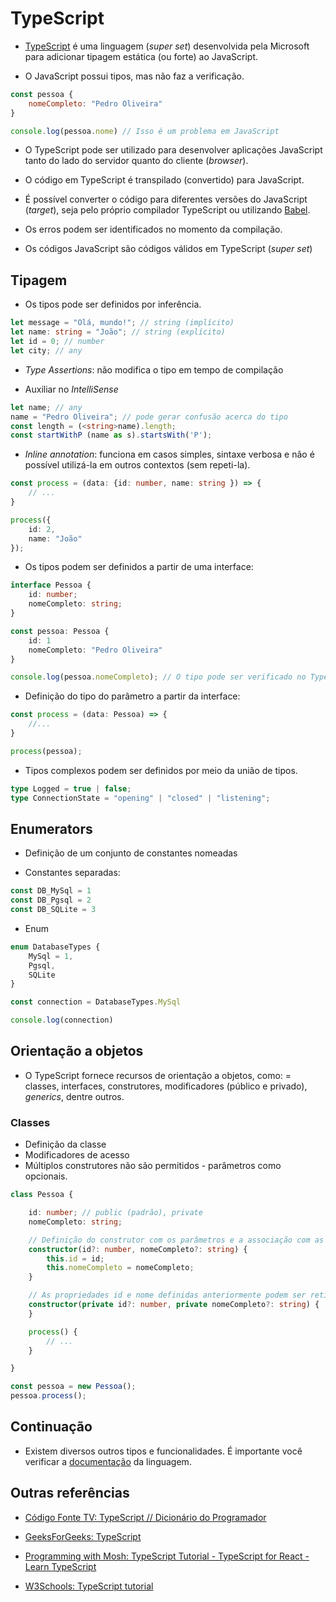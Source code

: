 # TypeScript

- [TypeScript](https://www.typescriptlang.org/) é uma linguagem (*super set*) desenvolvida pela Microsoft para adicionar tipagem estática (ou forte) ao JavaScript.

- O JavaScript possui tipos, mas não faz a verificação.

```javascript
const pessoa {
    nomeCompleto: "Pedro Oliveira"
}

console.log(pessoa.nome) // Isso é um problema em JavaScript
```

- O TypeScript pode ser utilizado para desenvolver aplicações JavaScript tanto do lado do servidor quanto do cliente (*browser*).

- O código em TypeScript é transpilado (convertido) para JavaScript.

- É possível converter o código para diferentes versões do JavaScript (*target*), seja pelo próprio compilador TypeScript ou utilizando [Babel](https://babeljs.io/).

- Os erros podem ser identificados no momento da compilação.

- Os códigos JavaScript são códigos válidos em TypeScript (*super set*)

## Tipagem

- Os tipos pode ser definidos por inferência.

```typescript
let message = "Olá, mundo!"; // string (implícito)
let name: string = "João"; // string (explícito)
let id = 0; // number
let city; // any
```

- *Type Assertions*: não modifica o tipo em tempo de compilação

- Auxiliar no *IntelliSense*

```typescript
let name; // any
name = "Pedro Oliveira"; // pode gerar confusão acerca do tipo
const length = (<string>name).length;
const startWithP (name as s).startsWith('P');
```

- *Inline annotation*: funciona em casos simples, sintaxe verbosa e não é possível utilizá-la em outros contextos (sem repeti-la).

```typescript
const process = (data: {id: number, name: string }) => {
    // ...
}

process({
    id: 2,
    name: "João"
});

```

- Os tipos podem ser definidos a partir de uma interface:

```typescript
interface Pessoa {
    id: number;
    nomeCompleto: string;
}

const pessoa: Pessoa {
    id: 1
    nomeCompleto: "Pedro Oliveira"
}

console.log(pessoa.nomeCompleto); // O tipo pode ser verificado no TypeScript
```

- Definição do tipo do parâmetro a partir da interface:

```typescript
const process = (data: Pessoa) => {
    //... 
}

process(pessoa);
```

- Tipos complexos podem ser definidos por meio da união de tipos.

```typescript
type Logged = true | false;
type ConnectionState = "opening" | "closed" | "listening";
```

## Enumerators 

- Definição de um conjunto de constantes nomeadas

- Constantes separadas:

```typescript
const DB_MySql = 1
const DB_Pgsql = 2
const DB_SQLite = 3
```

- Enum

```typescript
enum DatabaseTypes {
    MySql = 1,
    Pgsql,
    SQLite
}

const connection = DatabaseTypes.MySql

console.log(connection)
```

## Orientação a objetos

- O TypeScript fornece recursos de orientação a objetos, como:
    = classes, interfaces, construtores, modificadores (público e privado), *generics*, dentre outros.

### Classes

- Definição da classe
- Modificadores de acesso
- Múltiplos construtores não são permitidos - parâmetros como opcionais.

```typescript
class Pessoa {

    id: number; // public (padrão), private
    nomeCompleto: string;

    // Definição do construtor com os parâmetros e a associação com as propriedades
    constructor(id?: number, nomeCompleto?: string) {
        this.id = id;
        this.nomeCompleto = nomeCompleto;
    }

    // As propriedades id e nome definidas anteriormente podem ser retiradas se esta sintaxe for utilizada
    constructor(private id?: number, private nomeCompleto?: string) {
    }

    process() {
        // ...
    }

}

const pessoa = new Pessoa();
pessoa.process();

```

## Continuação

- Existem diversos outros tipos e funcionalidades. É importante você verificar a [documentação](https://www.typescriptlang.org/docs/) da linguagem.

## Outras referências

- [Código Fonte TV: TypeScript // Dicionário do Programador](https://youtu.be/gmupEp468lY)

- [GeeksForGeeks: TypeScript](https://www.geeksforgeeks.org/typescript/)

- [Programming with Mosh: TypeScript Tutorial - TypeScript for React - Learn TypeScript](https://youtu.be/NjN00cM18Z4)

- [W3Schools: TypeScript tutorial](https://www.w3schools.com/typescript/typescript_intro.php)
